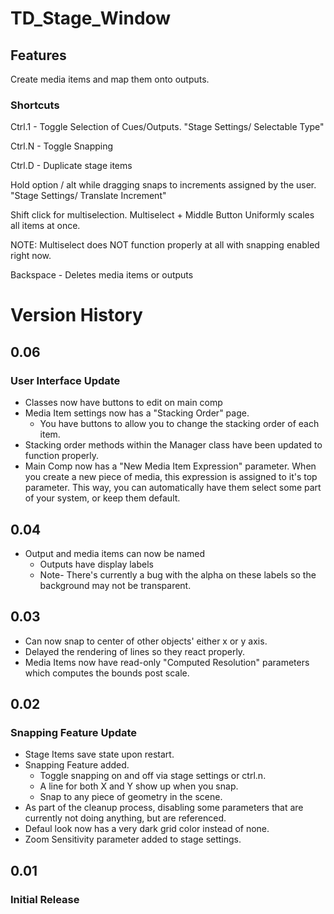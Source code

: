 # TD_Stage_Window

## Features

Create media items and map them onto outputs.



### Shortcuts

Ctrl.1 - Toggle Selection of Cues/Outputs. "Stage Settings/ Selectable Type"

Ctrl.N - Toggle Snapping

Ctrl.D - Duplicate stage items

Hold option / alt while dragging snaps to increments assigned by the user. "Stage Settings/ Translate Increment"

Shift click for multiselection. Multiselect + Middle Button Uniformly scales all items at once.

NOTE: Multiselect does NOT function properly at all with snapping enabled right now.

Backspace - Deletes media items or outputs

# Version History

## 0.06
### User Interface Update
- Classes now have buttons to edit on main comp
- Media Item settings now has a "Stacking Order" page.
  - You have buttons to allow you to change the stacking order of each item.
- Stacking order methods within the Manager class have been updated to function properly.
- Main Comp now has a "New Media Item Expression" parameter. When you create a new piece of media, this expression is assigned to it's top parameter. This way, you can automatically have them select some part of your system, or keep them default.

## 0.04

- Output and media items can now be named
  - Outputs have display labels
  - Note- There's currently a bug with the alpha on these labels so the background may not be transparent.


## 0.03

- Can now snap to center of other objects' either x or y axis.
- Delayed the rendering of lines so they react properly.
- Media Items now have read-only "Computed Resolution" parameters which computes the bounds post scale.

## 0.02
### Snapping Feature Update

- Stage Items save state upon restart.
- Snapping Feature added.
  - Toggle snapping on and off via stage settings or ctrl.n.
  - A line for both X and Y show up when you snap.
  - Snap to any piece of geometry in the scene.
 - As part of the cleanup process, disabling some parameters that are currently not doing anything, but are referenced.
 - Defaul look now has a very dark grid color instead of none.
- Zoom Sensitivity parameter added to stage settings.
## 0.01
### Initial Release

